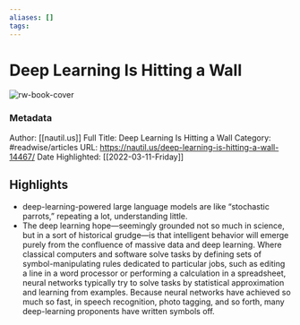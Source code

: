 ```yaml
---
aliases: []
tags:
---
```

# Deep Learning Is Hitting a Wall

![rw-book-cover](https://readwise-assets.s3.amazonaws.com/static/images/article1.be68295a7e40.png)
### Metadata
Author: [[nautil.us]]
Full Title: Deep Learning Is Hitting a Wall
Category: #readwise/articles
URL: https://nautil.us/deep-learning-is-hitting-a-wall-14467/
Date Highlighted: [[2022-03-11-Friday]]

## Highlights
- deep-learning-powered large language models are like “stochastic parrots,” repeating a lot, understanding little.
- The deep learning hope—seemingly grounded not so much in science, but in a sort of historical grudge—is that intelligent behavior will emerge purely from the confluence of massive data and deep learning. Where classical computers and software solve tasks by defining sets of symbol-manipulating rules dedicated to particular jobs, such as editing a line in a word processor or performing a calculation in a spreadsheet, neural networks typically try to solve tasks by statistical approximation and learning from examples. Because neural networks have achieved so much so fast, in speech recognition, photo tagging, and so forth, many deep-learning proponents have written symbols off.

